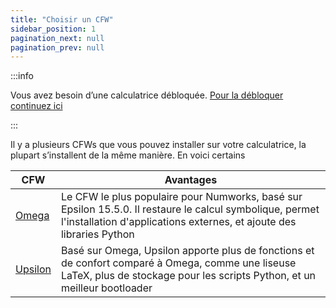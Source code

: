 ```yaml
---
title: "Choisir un CFW"
sidebar_position: 1
pagination_next: null
pagination_prev: null
---
```


:::info

Vous avez besoin d’une calculatrice débloquée. [Pour la débloquer continuez ici](../intro)

:::

Il y a plusieurs CFWs que vous pouvez installer sur votre calculatrice, la plupart s’installent de la même manière. En voici certains

| CFW | Avantages |
|-----|-----------|
| [Omega](/docs/cfw/omega) | Le CFW le plus populaire pour Numworks, basé sur Epsilon 15.5.0. Il restaure le calcul symbolique, permet l'installation d'applications externes, et ajoute des libraries Python |
| [Upsilon](/docs/cfw/upsilon) | Basé sur Omega, Upsilon apporte plus de fonctions et de confort comparé à Omega, comme une liseuse LaTeX, plus de stockage pour les scripts Python, et un meilleur bootloader |

